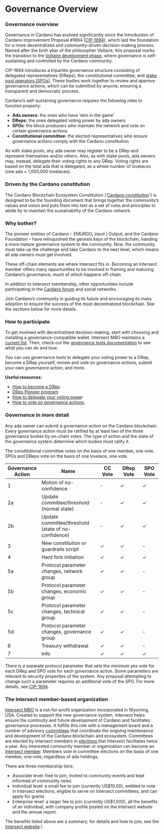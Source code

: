 # Governance Overview

### Governance overview

Governance in Cardano has evolved significantly since the introduction of Cardano Improvement Proposal #1694 ([CIP-1694](https://cips.cardano.org/cip/CIP-1694)), which laid the foundation for a more decentralized and community-driven decision-making process. Named after the birth year of the philosopher Voltaire, this proposal marks the transition to the [Voltaire development phase](https://roadmap.cardano.org/en/voltaire/), where governance is self-sustaining and controlled by the Cardano community.

CIP-1694 introduces a tripartite governance structure consisting of delegated representatives (DReps), the constitutional committee, and [stake pool operators (SPOs)](https://docs.cardano.org/about-cardano/learn/stake-pools). These bodies work together to review and approve governance actions, which can be submitted by anyone, ensuring a transparent and democratic process.&#x20;

Cardano’s self-sustaining governance requires the following roles to function properly:

* **Ada owners:**  the ones who have ‘skin in the game’
* **DReps:** the ones delegated voting power by ada owners
* **SPOs**: the block producers who maintain the network and vote on certain governance actions
* **Constitutional committee:** the elected representatives who ensure governance actions comply with the Cardano constitution.

As with stake pools, any ada owner may register to be a DRep and represent themselves and/or others. Also, as with stake pools, ada owners may, instead, delegate their voting rights to any DRep. Voting rights are based on the total ada that is delegated, as a whole number of lovelaces (one ada = 1,000,000 lovelaces).

### Driven by the Cardano constitution&#x20;

The Cardano Blockchain Ecosystem Constitution (‘[Cardano constitution](https://constitution.gov.tools/en/constitution)') is designed to be the founding document that brings together the community’s values and vision and puts them into text as a set of rules and principles to abide by to maintain the sustainability of the Cardano network.

### Why bother?

The pioneer entities of Cardano – EMURGO, Input | Output, and the Cardano Foundation – have relinquished the genesis keys of the blockchain, handing a more mature governance system to the community. Now, the community must take up the challenge and take Cardano to the next level, which means all ada owners must get involved.

These off-chain elements are where Intersect fits in. Becoming an Intersect member offers many opportunities to be involved in framing and maturing Cardano’s governance, much of which happens off-chain.&#x20;

In addition to Intersect membership, other opportunities include participating in the [Cardano forum](https://forum.cardano.org/) and social networks.

Join Cardano’s community in guiding its future and encouraging its mass adoption to ensure the success of the most decentralized blockchain. See the sections below for more details.

### How to participate

To get involved with decentralized decision-making,  start with choosing and installing a governance-compatible wallet. Intersect MBO maintains a [current list](https://docs.gov.tools/cardano-govtool/using-govtool/getting-started/compatible-wallets). Then, check out the [governance tools documentation](https://docs.gov.tools) to see what you can do and how.

You can use governance tools to delegate your voting power to a DRep, become a DRep yourself, review and vote on governance actions, submit your own governance action, and more.

**Useful resources:**

* [How to become a DRep](https://docs.intersectmbo.org/cardano/cardano-governance/governance-roles/delegated-representatives-dreps)
* [DRep Pioneer program](https://dreppioneeringprogram.docs.intersectmbo.org/)
* [How to delegate your voting powe](https://docs.gov.tools/cardano-govtool/using-govtool/delegating)r
* [How to vote on governance actions](https://docs.gov.tools/cardano-govtool/using-govtool/governance-actions/vote-on-governance-actions).

### Governance in more detail

Any ada owner can submit a governance action on the Cardano blockchain. Every governance action must be ratified by at least two of the three governance bodies by on-chain votes. The type of action and the state of the governance system determine which bodies must ratify it.

The constitutional committee votes on the basis of one member, one vote. SPOs and DReps vote on the basis of one lovelace, one vote.&#x20;

<table><thead><tr><th>Governance Action</th><th width="245.46875">Name</th><th width="102.28125">CC Vote</th><th width="113.671875">DRep Vote</th><th width="85.37109375">SPO Vote</th></tr></thead><tbody><tr><td>1</td><td>Motion of no-confidence</td><td>-</td><td>✓</td><td>✓</td></tr><tr><td>2a</td><td>Update committee/threshold (normal state)</td><td>-</td><td>✓</td><td>✓</td></tr><tr><td>2b</td><td>Update committee/threshold (state of no-confidence)</td><td>-</td><td>✓</td><td>✓</td></tr><tr><td>3</td><td>New constitution or guardrails script</td><td>✓</td><td>✓</td><td>-</td></tr><tr><td>4</td><td>Hard fork initiation</td><td>✓</td><td>✓</td><td>✓</td></tr><tr><td>5a</td><td>Protocol parameter changes, network group</td><td>✓</td><td>✓</td><td>-</td></tr><tr><td>5b</td><td>Protocol parameter changes, economic group</td><td>✓</td><td>✓</td><td>-</td></tr><tr><td>5c</td><td>Protocol parameter changes, technical group</td><td>✓</td><td>✓</td><td>-</td></tr><tr><td>5d</td><td>Protocol parameter changes, governance group</td><td>✓</td><td>✓</td><td>-</td></tr><tr><td>6</td><td>Treasury withdrawal</td><td>✓</td><td>✓</td><td>-</td></tr><tr><td>7</td><td>Info</td><td>✓</td><td>✓</td><td>✓</td></tr></tbody></table>

There is a separate protocol parameter that sets the minimum yes vote for each DRep and SPO vote for each governance action. Some parameters are relevant to security properties of the system. Any proposal attempting to change such a parameter requires an additional vote of the SPO. For more details, see [CIP-1694](https://cips.cardano.org/cip/CIP-1694).

### The Intersect member-based organization

[Intersect MBO](https://www.intersectmbo.org/) is a not-for-profit organization incorporated in Wyoming, USA. Created to support the new governance system, Intersect helps ensure the continuity and future development of Cardano and facilitates governance processes. It fulfills this role with a management board and a number of advisory [committees](https://docs.intersectmbo.org/intersect-overview/intersect-committees) that coordinate the ongoing maintenance and development of the Cardano blockchain and ecosystem. Committees are elected by Intersect members in [elections ](https://www.intersectmbo.org/news/intersect-committee-elections-april-2025)that Intersect facilitates twice a year. Any interested community member or organization can become an [Intersect member](https://www.intersectmbo.org/membership). Members vote in committee elections on the basis of one member, one vote, regardless of ada holdings.

There are three membership tiers:

* Associate level: free to join, invited to community events and kept informed of community news
* Individual level: a small fee to join (currently US$10.00), entitled to vote in Intersect elections, eligible to serve on Intersect committees, and can apply for grants
* Enterprise level: a larger fee to join (currently US$1,000), all the benefits of an individual, with company profile posted on the Intersect website and the annual report.

The benefits listed above are a summary; for details and how to join, see the [Intersect website](https://www.intersectmbo.org/membership).\
